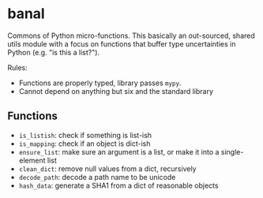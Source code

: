 # banal

Commons of Python micro-functions. This basically an out-sourced, shared
utils module with a focus on functions that buffer type uncertainties in
Python (e.g. "is this a list?").

Rules:

* Functions are properly typed, library passes `mypy`.
* Cannot depend on anything but six and the standard library

## Functions

* ``is_listish``: check if something is list-ish
* ``is_mapping``: check if an object is dict-ish
* ``ensure_list``: make sure an argument is a list, or make it into a single-element list
* ``clean_dict``: remove null values from a dict, recursively
* ``decode_path``: decode a path name to be unicode
* ``hash_data``: generate a SHA1 from a dict of reasonable objects